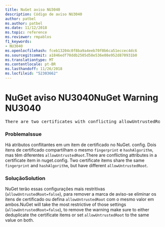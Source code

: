 ```yaml
---
title: NuGet aviso NU3040
description: Código de aviso NU3040
author: patbel
ms.author: patbel
ms.date: 11/12/2018
ms.topic: reference
ms.reviewer: rmpablos
f1_keywords:
- NU3040
ms.openlocfilehash: fceb13204c0f8ba9a4eeb70f0b6ca51eccec4dc6
ms.sourcegitcommit: a1846edf70ddb2505d58e536e08e952d870931b0
ms.translationtype: MT
ms.contentlocale: pt-BR
ms.lasthandoff: 11/26/2018
ms.locfileid: "52303662"
---
```

# <a name="nuget-warning-nu3040"></a><span data-ttu-id="51aec-103">NuGet aviso NU3040</span><span class="sxs-lookup"><span data-stu-id="51aec-103">NuGet Warning NU3040</span></span>

<pre>There are two certificates with conflicting allowUntrustedRoot attributes in the computed settings. The allowUntrustedRoot attribute is going to be set to false. Certificate: SHA256-3F9001EA83C560D712C24CF213C3D312CB3BFF51EE89435D3430BD06B5D0EECE</pre>

### <a name="issue"></a><span data-ttu-id="51aec-104">Problema</span><span class="sxs-lookup"><span data-stu-id="51aec-104">Issue</span></span>

<span data-ttu-id="51aec-105">Há atributos conflitantes em um item de certificado no NuGet. config. Dois itens de certificado compartilham o mesmo `fingerprint` e `hashAlgorithm`, mas têm diferentes `allowUntrustedRoot`.</span><span class="sxs-lookup"><span data-stu-id="51aec-105">There are conflicting attributes in a certificate item in nuget.config. Two certificate items share the same `fingerprint` and `hashAlgorithm`, but have different `allowUntrustedRoot`.</span></span>

### <a name="solution"></a><span data-ttu-id="51aec-106">Solução</span><span class="sxs-lookup"><span data-stu-id="51aec-106">Solution</span></span>

<span data-ttu-id="51aec-107">NuGet terão essas configurações mais restritivas (`allowUntrustedRoot=false`), para remover a marca de aviso-se eliminar os itens de certificado ou defina `allowUntrustedRoot` com o mesmo valor em ambos.</span><span class="sxs-lookup"><span data-stu-id="51aec-107">NuGet will take the most restrictive of those settings (`allowUntrustedRoot=false`), to remove the warning make sure to either deduplicate the certificate items or set `allowUntrustedRoot` to the same value on both.</span></span>
